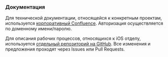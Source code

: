 ### Документация

Для технической документации, относящейся к конкретным проектам, используется [корпоративный Confluence](https://confluence.rambler.ru). Авторизация осуществляется по доменному имени/паролю.

Для описания рабочих процессов, относящихся к iOS отделу, используется [отдельный репозиторий на GitHub](https://github.com/rambler-ios/team/). Все изменения и предложения проходят через Issues или Pull Requests.